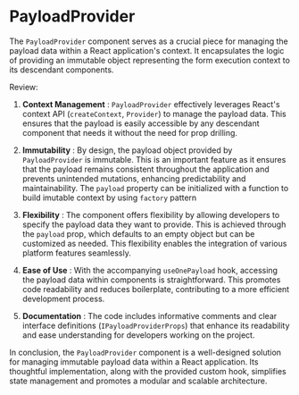 # PayloadProvider

The `PayloadProvider` component serves as a crucial piece for managing the payload data within a React application's context. It encapsulates the logic of providing an immutable object representing the form execution context to its descendant components.

Review: 

1. **Context Management** : `PayloadProvider` effectively leverages React's context API (`createContext`, `Provider`) to manage the payload data. This ensures that the payload is easily accessible by any descendant component that needs it without the need for prop drilling. 

2. **Immutability** : By design, the payload object provided by `PayloadProvider` is immutable. This is an important feature as it ensures that the payload remains consistent throughout the application and prevents unintended mutations, enhancing predictability and maintainability. The `payload` property can be initialized with a function to build imutable context by using `factory` pattern

3. **Flexibility** : The component offers flexibility by allowing developers to specify the payload data they want to provide. This is achieved through the `payload` prop, which defaults to an empty object but can be customized as needed. This flexibility enables the integration of various platform features seamlessly. 

4. **Ease of Use** : With the accompanying `useOnePayload` hook, accessing the payload data within components is straightforward. This promotes code readability and reduces boilerplate, contributing to a more efficient development process. 

5. **Documentation** : The code includes informative comments and clear interface definitions (`IPayloadProviderProps`) that enhance its readability and ease understanding for developers working on the project.

In conclusion, the `PayloadProvider` component is a well-designed solution for managing immutable payload data within a React application. Its thoughtful implementation, along with the provided custom hook, simplifies state management and promotes a modular and scalable architecture.
